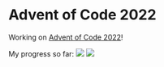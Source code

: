 # Advent of Code 2022

Working on [Advent of Code 2022](https://adventofcode.com/2022/)!

My progress so far: ![](https://img.shields.io/badge/stars%20⭐-0-yellow) ![](https://img.shields.io/badge/days%20completed-0-red)
